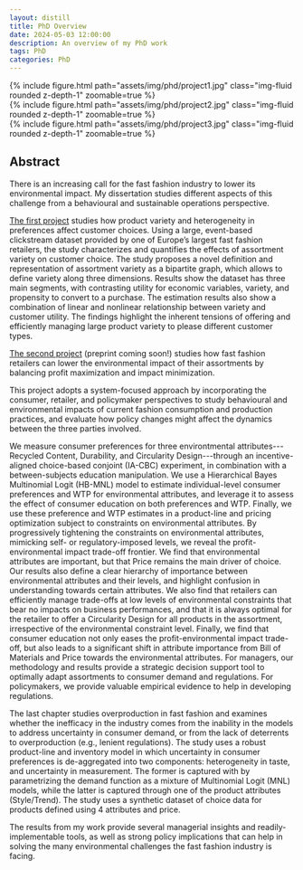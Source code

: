 ```yaml
---
layout: distill
title: PhD Overview
date: 2024-05-03 12:00:00
description: An overview of my PhD work
tags: PhD
categories: PhD
---
```


<div class="row mt-3">
    <div class="col-sm mt-3 mt-md-0">
        {% include figure.html path="assets/img/phd/project1.jpg" class="img-fluid rounded z-depth-1" zoomable=true %}
    </div>
    <div class="col-sm mt-3 mt-md-0">
        {% include figure.html path="assets/img/phd/project2.jpg" class="img-fluid rounded z-depth-1" zoomable=true %}
    </div>
    <div class="col-sm mt-3 mt-md-0">
        {% include figure.html path="assets/img/phd/project3.jpg" class="img-fluid rounded z-depth-1" zoomable=true %}
    </div>
</div>


## Abstract
There is an increasing call for the fast fashion industry to lower its environmental impact. My dissertation studies different aspects of this challenge from a behavioural and sustainable operations perspective.

<a href="https://www.ssrn.com/abstract=4451618">The first project</a> studies how product variety and heterogeneity in preferences affect customer choices. Using a large, event-based clickstream dataset provided by one of Europe’s largest fast fashion retailers, the study characterizes and quantifies the effects of assortment variety on customer choice. The study proposes a novel definition and representation of assortment variety as a bipartite graph, which allows to define variety along three dimensions. Results show the dataset has three main segments, with contrasting utility for economic variables, variety, and propensity to convert to a purchase. The estimation results also show a combination of linear and nonlinear relationship between variety and customer utility. The findings highlight the inherent tensions of offering and efficiently managing large product variety to please different customer types. 

<a href="https://osf.io/2u7sf">The second project</a> (preprint coming soon!) studies how fast fashion retailers can lower the environmental impact of their assortments by balancing profit maximization and impact minimization. 
<!-- There seems to be confusion and misunderstanding between retailers, consumers, and policymakers as to how the different dimensions of environmental impact in fashion are understood and valued. In addition, there are currently no regulation in place to curb the industry's highly impactful production.  -->
This project adopts a system-focused approach by incorporating the consumer, retailer, and policymaker perspectives to study behavioural and environmental impacts of current fashion consumption and production practices, and evaluate how policy changes might affect the dynamics between the three parties involved.
<!-- The experimental and data-driven approach focuses on three main aspects: (a) understanding preferences and willingness-to-pay (WTP) for environmental attributes, (b) characterizing and quantifying the impact of environmental constraints on business performances, and (c) assessing the effects of consumer education on preferences, WTP, and business performances. -->
We measure consumer preferences for three environtmental attributes---Recycled Content, Durability, and Circularity Design---through an incentive-aligned choice-based conjoint (IA-CBC) experiment, in combination with a between-subjects education manipulation.
We use a Hierarchical Bayes Multinomial Logit (HB-MNL) model to estimate individual-level consumer preferences and WTP for environmental attributes, and leverage it to assess the effect of consumer education on both preferences and WTP. 
Finally, we use these preference and WTP estimates in a product-line and pricing optimization subject to constraints on environmental attributes. By progressively tightening the constraints on environmental attributes, mimicking self- or regulatory-imposed levels, we reveal the profit-environmental impact trade-off frontier.
We find that environmental attributes are important, but that Price remains the main driver of choice. Our results also define a clear hierarchy of importance between environmental attributes and their levels, and highlight confusion in understanding towards certain attributes.
We also find that retailers can efficiently manage trade-offs at low levels of environmental constraints that bear no impacts on business performances, and that it is always optimal for the retailer to offer a Circularity Design for all products in the assortment, irrespective of the environmental constraint level. 
Finally, we find that consumer education not only eases the profit-environmental impact trade-off, but also leads to a significant shift in attribute importance from Bill of Materials and Price towards the environmental attributes.
For managers, our methodology and results provide a strategic decision support tool to optimally adapt assortments to consumer demand and regulations. For policymakers, we provide valuable empirical evidence to help in developing regulations. 

The last chapter studies overproduction in fast fashion and examines whether the inefficacy in the industry comes from the inability in the models to address uncertainty in consumer demand, or from the lack of deterrents to overproduction (e.g., lenient regulations). The study uses a robust product-line and inventory model in which uncertainty in consumer preferences is de-aggregated into two components: heterogeneity in taste, and uncertainty in measurement. The former is captured with by parametrizing the demand function as a mixture of Multinomial Logit (MNL) models, while the latter is captured through one of the product attributes (Style/Trend). The study uses a synthetic dataset of choice data for products defined using 4 attributes and price. 

The results from my work provide several managerial insights and readily-implementable tools, as well as strong policy implications that can help in solving the many environmental challenges the fast fashion industry is facing. 
